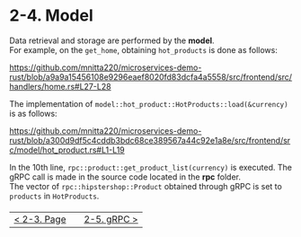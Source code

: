 # 2-4. Model

Data retrieval and storage are performed by the **model**.  
For example, on the `get_home`, obtaining `hot_products` is done as follows:

https://github.com/mnitta220/microservices-demo-rust/blob/a9a9a15456108e9296eaef8020fd83dcfa4a5558/src/frontend/src/handlers/home.rs#L27-L28

The implementation of `model::hot_product::HotProducts::load(&currency)` is as follows:

https://github.com/mnitta220/microservices-demo-rust/blob/a300d9df5c4cddb3bdc68ce389567a44c92e1a8e/src/frontend/src/model/hot_product.rs#L1-L19

In the 10th line, `rpc::product::get_product_list(currency)` is executed. The gRPC call is made in the source code located in the **rpc** folder.  
The vector of `rpc::hipstershop::Product` obtained through gRPC is set to `products` in `HotProducts`.

<table style="width: 90%; margin-top: 20px;">
<tr>
<td style="text-align: left"><a href="./2-3.page.md">&lt;&nbsp;2-3. Page</a></td>
<td></td>
<td style="text-align: right"><a href="./2-5.rpc.md">2-5. gRPC&nbsp;&gt;</a></td>
</tr>
</table>
